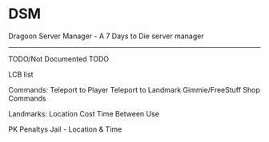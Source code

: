 # DSM
Dragoon Server Manager - A 7 Days to Die server manager



------------------------------------------

TODO/Not Documented TODO

LCB list

Commands:
Teleport to Player
Teleport to Landmark
Gimmie/FreeStuff
Shop Commands

Landmarks:
  Location
  Cost
  Time Between Use
  

PK Penaltys
  Jail - Location & Time

  

